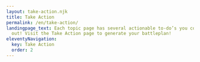 ```yaml
---
layout: take-action.njk
title: Take Action
permalink: /en/take-action/
landingpage_text: Each topic page has several actionable to-do’s you could try
  out! Visit the Take Action page to generate your battleplan!
eleventyNavigation:
  key: Take Action
  order: 2
---
```

